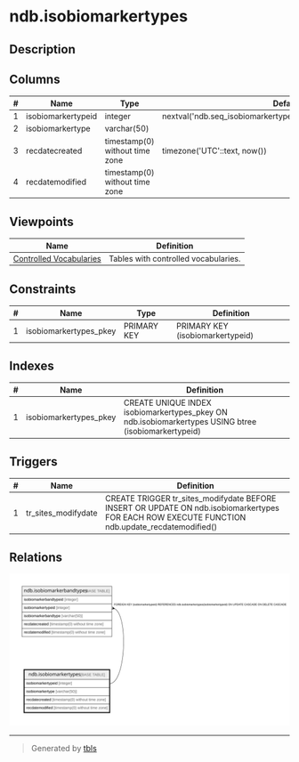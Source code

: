 # ndb.isobiomarkertypes

## Description

## Columns

| # | Name               | Type                           | Default                                                           | Nullable | Children                                                  | Parents | Comment |
| - | ------------------ | ------------------------------ | ----------------------------------------------------------------- | -------- | --------------------------------------------------------- | ------- | ------- |
| 1 | isobiomarkertypeid | integer                        | nextval('ndb.seq_isobiomarkertypes_isobiomarkertypeid'::regclass) | false    | [ndb.isobiomarkerbandtypes](ndb.isobiomarkerbandtypes.md) |         |         |
| 2 | isobiomarkertype   | varchar(50)                    |                                                                   | false    |                                                           |         |         |
| 3 | recdatecreated     | timestamp(0) without time zone | timezone('UTC'::text, now())                                      | false    |                                                           |         |         |
| 4 | recdatemodified    | timestamp(0) without time zone |                                                                   | false    |                                                           |         |         |

## Viewpoints

| Name                                      | Definition                           |
| ----------------------------------------- | ------------------------------------ |
| [Controlled Vocabularies](viewpoint-0.md) | Tables with controlled vocabularies. |

## Constraints

| # | Name                   | Type        | Definition                       |
| - | ---------------------- | ----------- | -------------------------------- |
| 1 | isobiomarkertypes_pkey | PRIMARY KEY | PRIMARY KEY (isobiomarkertypeid) |

## Indexes

| # | Name                   | Definition                                                                                           |
| - | ---------------------- | ---------------------------------------------------------------------------------------------------- |
| 1 | isobiomarkertypes_pkey | CREATE UNIQUE INDEX isobiomarkertypes_pkey ON ndb.isobiomarkertypes USING btree (isobiomarkertypeid) |

## Triggers

| # | Name                | Definition                                                                                                                                     |
| - | ------------------- | ---------------------------------------------------------------------------------------------------------------------------------------------- |
| 1 | tr_sites_modifydate | CREATE TRIGGER tr_sites_modifydate BEFORE INSERT OR UPDATE ON ndb.isobiomarkertypes FOR EACH ROW EXECUTE FUNCTION ndb.update_recdatemodified() |

## Relations

![er](ndb.isobiomarkertypes.svg)

---

> Generated by [tbls](https://github.com/k1LoW/tbls)